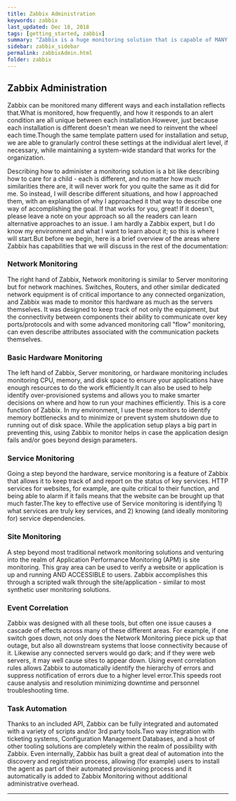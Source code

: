 ```yaml
---
title: Zabbix Administration
keywords: zabbix
last_updated: Dec 18, 2018
tags: [getting_started, zabbix]
summary: "Zabbix is a huge monitoring solution that is capable of MANY different ways of monitoring.Further, it has the capability of being extended through a plug-in architecture to allow for future technologies monitoring as they evolve and grow"
sidebar: zabbix_sidebar
permalink: zabbixAdmin.html
folder: zabbix
---
```


## Zabbix Administration ##

Zabbix can be monitored many different ways and each installation reflects that.What is monitored, how frequently, and how it responds to an alert condition are all unique between each installation.However, just because each installation is different doesn't mean we need to reinvent the wheel each time.Though the same template pattern used for installation and setup, we are able to granularly control these settings at the individual alert level, if necessary, while maintaining a system-wide standard that works for the organization.

Describing how to administer a monitoring solution is a bit like describing how to care for a child - each is different, and no matter how much similarities there are, it will never work for you quite the same as it did for me. So instead, I will describe different situations, and how I approached them, with an explanation of why I approached it that way to describe one way of accomplishing the goal. If that works for you, great!  If it doesn't, please leave a note on your approach so all the readers can learn alternative approaches to an issue. I am hardly a Zabbix expert, but I do know my environment and what I want to learn about it; so this is where I will start.But before we begin, here is a brief overview of the areas where Zabbix has capabilities that we will discuss in the rest of the documentation:

### Network Monitoring ###

The right hand of Zabbix, Network monitoring is similar to Server monitoring but for network machines. Switches, Routers, and other similar dedicated network equipment is of critical importance to any connected organization, and Zabbix was made to monitor this hardware as much as the servers themselves. It was designed to keep track of not only the equipment, but the connectivity between components their ability to communicate over key ports/protocols and with some advanced monitoring call "flow" monitoring, can even describe attributes associated with the communication packets themselves.

### Basic Hardware Monitoring ###

The left hand of Zabbix, Server monitoring, or hardware monitoring includes monitoring CPU, memory, and disk space to ensure your applications have enough resources to do the work efficiently.It can also be used to help identify over-provisioned systems and allows you to make smarter decisions on where and how to run your machines efficiently. This is a core function of Zabbix. In my environment, I use these monitors to identify memory bottlenecks and to minimize or prevent system shutdown due to running out of disk space. While the application setup plays a big part in preventing this, using Zabbix to monitor helps in case the application design fails and/or goes beyond design parameters.

### Service Monitoring ###

Going a step beyond the hardware, service monitoring is a feature of Zabbix that allows it to keep track of and report on the status of key services. HTTP services for websites, for example, are quite critical to their function, and being able to alarm if it fails means that the website can be brought up that much faster.The key to effective use of Service monitoring is identifying 1) what services are truly key services, and 2) knowing (and ideally monitoring for) service dependencies.

### Site Monitoring ###

A step beyond most traditional network monitoring solutions and venturing into the realm of Application Performance Monitoring (APM) is site monitoring. This gray area can be used to verify a website or application is up and running AND ACCESSIBLE to users. Zabbix accomplishes this through a scripted walk through the site/application - similar to most synthetic user monitoring solutions.

### Event Correlation ###

Zabbix was designed with all these tools, but often one issue causes a cascade of effects across many of these different areas. For example, if one switch goes down, not only does the Network Monitoring piece pick up that outage, but also all downstream systems that loose connectivity because of it. Likewise any connected servers would go dark; and if they were web servers, it may well cause sites to appear down. Using event correlation rules allows Zabbix to automatically identify the hierarchy of errors and suppress notification of errors due to a higher level error.This speeds root cause analysis and resolution minimizing downtime and personnel troubleshooting time.

### Task Automation ###

Thanks to an included API, Zabbix can be fully integrated and automated with a variety of scripts and/or 3rd party tools.Two way integration with ticketing systems, Configuration Management Databases, and a host of other tooling solutions are completely within the realm of possibility with Zabbix. Even internally, Zabbix has built a great deal of automation into the discovery and registration process, allowing (for example) users to install the agent as part of their automated provisioning process and it automatically is added to Zabbix Monitoring without additional administrative overhead.

---